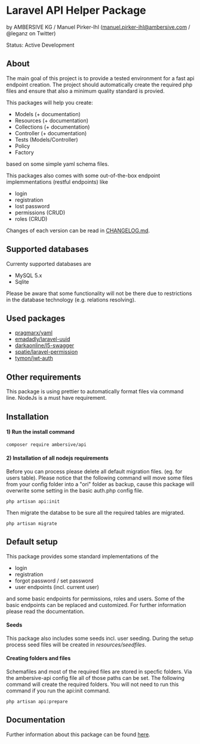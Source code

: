 # Laravel API Helper Package
by AMBERSIVE KG / Manuel Pirker-Ihl (manuel.pirker-ihl@ambersive.com / @leganz on Twitter)

Status: Active Development

## About

The main goal of this project is to provide a tested environment for a fast api endpoint creation. 
The project should automatically create the required php files and ensure that also a minimum quality standard is provied.


This packages will help you create:

- Models (+ documentation)
- Resources (+ documentation)
- Collections (+ documentation)
- Controller (+ documentation)
- Tests (Models/Controller)
- Policy
- Factory 

based on some simple yaml schema files.

This packages also comes with some out-of-the-box endpoint implemmentations (restful endpoints) like

- login
- registration
- lost password
- permissions (CRUD)
- roles (CRUD)

Changes of each version can be read in [CHANGELOG.md](CHANGELOG.md).

## Supported databases

Currenty supported databases are

- MySQL 5.x
- Sqlite

Please be aware that some functionality will not be there due to restrictions in the database technology (e.g. relations resolving).

## Used packages 
- [pragmarx/yaml](https://github.com/antonioribeiro/yaml)
- [emadadly/laravel-uuid](https://github.com/EmadAdly/laravel-uuid)
- [darkaonline/l5-swagger](https://github.com/DarkaOnLine/L5-Swagger)
- [spatie/laravel-permission](https://github.com/spatie/laravel-permission)
- [tymon/jwt-auth](https://github.com/tymondesigns/jwt-auth)

## Other requirements

This package is using prettier to automatically format files via command line.
NodeJs is a must have requirement.

## Installation

#### 1) Run the install command

```bash
composer require ambersive/api
```


#### 2) Installation of all nodejs requirements

Before you can process please delete all default migration files. (eg. for users table). Please notice that the following command will move some files from your config folder into a "ori" folder as backup, cause this package will overwrite some setting in the basic auth.php config file.

```
php artisan api:init
```

Then migrate the databse to be sure all the required tables are migrated.
```
php artisan migrate
```

## Default setup

This package provides some standard implementations of the 
- login
- registration
- forgot password / set password
- user endpoints (incl. current user)

and some basic endpoints for permissions, roles and users. Some of the basic endpoints can be replaced and customized. For further information please read the documentation.

#### Seeds

This package also includes some seeds incl. user seeding. During the setup process seed files will be created in *resources/seedfiles*.

#### Creating folders and files

Schemafiles and most of the required files are stored in specfic folders. Via the ambersive-api config file all of those paths can be set. The following command will create the required folders. You will not need to run this command if you run the api:init command.

```
php artisan api:prepare
```

## Documentation

Further information about this package can be found [here](docs/overview.md).

